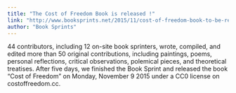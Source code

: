 ```yaml
---
title: "The Cost of Freedom Book is released !"
link: "http://www.booksprints.net/2015/11/cost-of-freedom-book-to-be-released/"
author: "Book Sprints"
---
```


44 contributors, including 12 on-site book sprinters, wrote, compiled, and edited more than 50 original contributions, including paintings, poems, personal reflections, critical observations, polemical pieces, and theoretical treatises. After five days, we finished the Book Sprint and released the book “Cost of Freedom” on Monday, November 9 2015 under a CC0 license on costoffreedom.cc.
